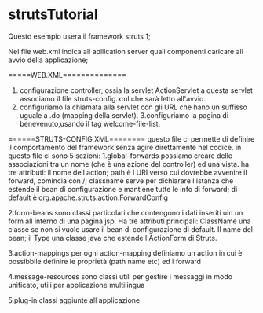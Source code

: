 # strutsTutorial
Questo esempio userà il framework struts 1;

Nel file web.xml indica all apllication server quali componenti caricare all avvio della applicazione;


=====WEB.XML==============
1. configurazione controller, ossia la servlet  ActionServlet a questa servlet associamo il file struts-config.xml che sarà 
letto all'avvio.
2. configuriamo la chiamata alla servlet con gli URL che hano un suffisso uguale a .do (mapping della servlet).
3.configuriamo la pagina di benevenuto,usando il tag welcome-file-list.



======STRUTS-CONFIG.XML========
questo file ci permette di definire il comportamento del framework senza agire direttamente nel codice.
in questo file ci sono 5 sezioni:
1.global-forwards
possiamo creare delle associazioni tra un nome (che è una azione del controller) ed una vista.
ha tre attributi: il nome dell action; path è l URI verso cui dovrebbe avvenire il forward, comincia con /; classname serve per dichiarare l istanza che estende il bean di configurazione e mantiene tutte le info di forward; di default è org.apache.struts.action.ForwardConfig

2.form-beans
sono classi particolari che contengono i dati inseriti uin un form all interno di una pagina jsp.
Ha tre attributi principali: ClassName una classe se non si vuole usare il bean di configurazione di default. Il name del bean; il Type 
una classe java che estende l ActionForm di Struts.

3.action-mappings
per ogni action-mapping definiamo un action in cui è possibbile definire le proprietà (path name etc) ed i forward

4.message-resources
sono classi utili per gestire i messaggi in modo unificato, utili per applicazione multilingua

5.plug-in
classi aggiunte all applicazione




